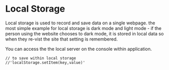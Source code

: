 <h1> Local Storage</h2>

Local storage is used to record and save data on a single webpage. the most simple example for local storage is dark mode and light mode - if the person using the website chooses to dark mode, it is stored in local data so when they re-vist the site that setting is remembered.

You can access the the local server on the console within application.

```
// to save within local storage
//'localStorage.setItem(key,value)'
```
